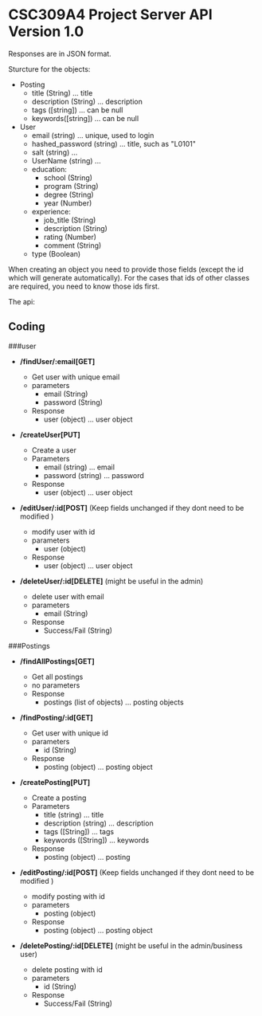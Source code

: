 CSC309A4 Project Server API Version 1.0
=========================

Responses are in JSON format.

Sturcture for the objects:
* Posting
    * title (String) ... title
    * description (String) ... description
    * tags ([string]) ... can be null
    * keywords([string]) ... can be null
* User
    * email (string) ... unique, used to login 
    * hashed_password (string) ... title, such as "L0101"
    * salt (string) ...
    * UserName (string) ...
    * education: 
        * school (String)
        * program (String)
        * degree (String)
        * year (Number)
    * experience: 
        * job_title (String)
        * description (String)
        * rating (Number)
        * comment (String)
    * type (Boolean)

When creating an object you need to provide those fields (except the id which will generate automatically). For the cases that ids of other classes are required, you need to know those ids first.

The api: 

Coding
--------

###user
* **/findUser/:email[GET]**
    * Get user with unique email
    * parameters
        * email (String)
        * password (String)
    * Response
        * user (object) ... user object
        
* **/createUser[PUT]**
    * Create a user
    * Parameters
        * email (string) ... email
        * password (string) ... password
    * Response
        * user (object) ... user object

* **/editUser/:id[POST]** (Keep fields unchanged if they dont need to be modified )
    * modify user with id
    * parameters
        * user (object)
    * Response
        * user (object) ... user object
        
* **/deleteUser/:id[DELETE]** (might be useful in the admin)
    * delete user with email
    * parameters
        * email (String)
    * Response
        * Success/Fail (String)

###Postings
* **/findAllPostings[GET]**
    * Get all postings
    * no parameters
    * Response
        * postings (list of objects) ... posting objects

* **/findPosting/:id[GET]**
    * Get user with unique id
    * parameters
        * id (String)
    * Response
        * posting (object) ... posting object
        
* **/createPosting[PUT]**
    * Create a posting
    * Parameters
        * title (string) ... title
        * description (string) ... description
        * tags ([String]) ... tags
        * keywords ([String]) ... keywords
    * Response
        * posting (object) ... posting

* **/editPosting/:id[POST]** (Keep fields unchanged if they dont need to be modified )
    * modify posting with id
    * parameters
        * posting (object)
    * Response
        * posting (object) ... posting object
        
* **/deletePosting/:id[DELETE]** (might be useful in the admin/business user)
    * delete posting with id
    * parameters
        * id (String)
    * Response
        * Success/Fail (String)
